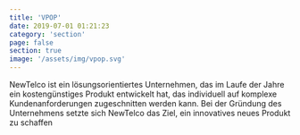 ```yaml
---
title: 'VPOP'
date: 2019-07-01 01:21:23
category: 'section'
page: false
section: true
image: '/assets/img/vpop.svg'
---
```


NewTelco ist ein lösungsorientiertes Unternehmen, das im Laufe der Jahre ein kostengünstiges Produkt entwickelt hat, das individuell auf komplexe Kundenanforderungen zugeschnitten werden kann. Bei der Gründung des Unternehmens setzte sich NewTelco das Ziel, ein innovatives neues Produkt zu schaffen
